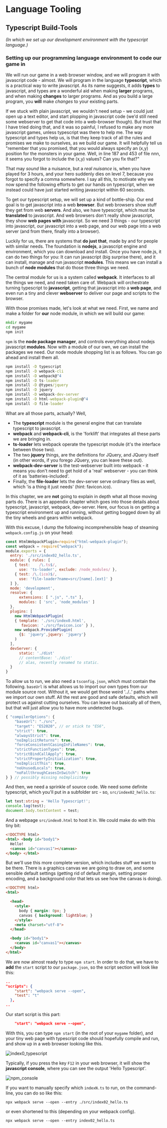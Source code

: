 

# Language Tooling

## Typescript Build-Tools

*(In which we set up our development environment with the typescript language.)*

### Setting up our programming language environment to code our game in

We will run our game in a web browser window, and we will program it with javascript code - almost. We will program in the language **typescript**, which is a practical way to write javascript. As its name suggests, it adds **types** to javascript, and types are a wonderful aid when making **larger** programs, and when making **changes** to larger programs. And as you build a large program, you **will** make *changes* to your existing parts. 

If we stuck with plain javascript, we wouldn't need setup - we could just open up a text editor, and start plopping in javascript code (we'd still need some webserver to get that code into a web-browser though). But trust that I have tried doing that, and it was so painful, I refused to make any more javascript games, unless typescript was there to help me. The way typescript and types help us, is that they keep track of all the rules and promises we make to ourselves, as we build our game. It will helpfully tell us "remember that you promised, that you would always specify an (x,y) position for the monsters in your game. Well, in line 187 and 453 of file nnn, it seems you forgot to include the (x,y) values? Can you fix that?"

That may *sound* like a nuisance, but a *real nuisance* is, when you have played for 3 hours, and your hero suddenly dies on level 7, because you forgot to specify a comma somewhere. I say all this, to motivate why we now spend the following efforts to get our hands on typescript, when we instead could have just started writing javascript within 60 seconds.

To get our typescript setup, we will set up a kind of bottle-ship. Our end goal is to get javascript into a web **browser**. But web browsers show stuff they get from web **servers**. And also, we have typescript, which must be **translated** to javascript. And web browsers don't really show javascript, they show **web pages with** javascript. So we need 3 things - our typescript into javascript, our javascript into a web page, and our web page into a web server (and from there, finally into a browser).

Luckily for us, there are systems that **do just that**, made by and for people with similar needs. The foundation is **nodejs**, a javascript engine and environment, which you can download and install. Once you have node.js, it can do two things for you: It can run javascript (big surprise there), and it can install, manage and run javascript **modules**. This means we can install a bunch of **node modules** that do those three things we need.

The central module for us is a system called **webpack**. It interfaces to all the things we need, and need taken care of. Webpack will orchestrate turning typescript to **javascript**, getting that javascript into a **web page**, and even run a tiny and clever **webserver** to deliver our page and scripts to the browser. 

With those promises made, let's look at what we need. First, we name and make a folder for **our** node module, in which we will build our game:

```cmd
mkdir mygame
cd mygame
npm init
```

`npm` is the **node package manager**, and controls everything about nodejs javascript **modules**. Now with a module of our own, we can install the packages we need. Our node module shopping list is as follows. You can go ahead and install them all.

```cmd
npm install -D typescript
npm install -D webpack-cli
npm install -D webpack@^4
npm install -D ts-loader
npm install -D @types/jquery
npm install -D jquery
npm install -D webpack-dev-server
npm install -D html-webpack-plugin@^4
npm install -D file-loader
```

What are all those parts, actually? Well,

- The **typescript** module is the general engine that can translate typescript to javascript. 
- **webpack** and **webpack-cli**, is the 'forklift' that integrates all these parts we are bringing in. 
- **ts-loader** lets webpack operate the typescript module (it's the interface between those two). 
- The two **jquery** things, are the definitions for JQuery, and JQuery itself (in other words, if you forego JQuery, you can leave these out). 
- **webpack-dev-server** is the test-webserver built into webpack - it means you don't need to get hold of a 'real' webserver - you can think of it as 'batteries-included'. 
- Finally, the **file-loader** lets the dev-server serve ordinary files as well, which 'is a thing it just needs' (hint: favicon.ico). 

In this chapter, we are **not** going to explain in depth what all those moving parts do. There is an appendix chapter which goes into those details about typescript, javascript, webpack, dev-server. Here, our focus is on getting a typescript environment up and running, without getting bogged down by all the tiny wheels and gears within webpack. 

With this excuse, I dump the following incomprehensible heap of steaming `webpack.config.js` on your head:

```javascript
const HtmlWebpackPlugin=require("html-webpack-plugin");
const webpack = require("webpack");
module.exports = {
  entry: './src/index02_hello.ts',
  module: { rules: [
    { test:    /\.ts$/, 
      use: 'ts-loader', exclude: /node_modules/ },
    { test: /\.(ico)$/, 
      use: 'file-loader?name=src/[name].[ext]' }    
  ] },
  mode: 'development',
  resolve: { 
      extensions: [ ".js", ".ts" ],
      modules: [ 'src', 'node_modules' ]
  },
  plugins: [
    new HtmlWebpackPlugin( 
    { template: './src/index0.html',
       favicon: './src/favicon.ico' } ),
    new webpack.ProvidePlugin(
      {$: 'jquery',jquery: 'jquery'}
    )
  ],
  devServer: { 
      static: './dist'
      // contentBase: './dist' 
      // alas, recently renamed to static.
  }
}
```

To allow us to run, we also need a `tsconfig.json`, which must contain the following. `baseUrl` is what allows us to import our own types from our module source root. Without it, we would get those weird '../..' paths when we import our own stuff. All the rest are good and safe defaults, which will protect us against cutting ourselves. You can leave out basically all of them, but that will just allow you to have more undetected bugs.

```typescript
{ "compilerOptions": {
    "baseUrl": "./src",
    "target": "ES2020", // or stick to "ES6",
    "strict": true,
    "alwaysStrict": true,
    "noImplicitReturns": true,
    "forceConsistentCasingInFileNames": true,
    "strictFunctionTypes": true,
    "strictBindCallApply": true,
    "strictPropertyInitialization": true,
    "noImplicitThis": true,
    "noUnusedLocals": true,
    "noFallthroughCasesInSwitch": true    
} } // possibly missing noImplicitAny
```

And then, we need a sprinkle of source code. We need some definite typescript, which you'll put in a subfolder src - so, `src/index02_hello.ts`:

```typescript
let test:string = 'Hello Typescript!';
console.log(test);
document.body.textContent = test;
```

And a webpage `src/index0.html` to host it in. We could make do with this tiny bit:

```html
<!DOCTYPE html>
<html> <body id="body1">
  Hello!
  <canvas id="canvas1"></canvas>
</body> </html>
```

But we'll use this more complete version, which includes stuff we want to be there. There is a graphics canvas we are going to draw on, and some sensible default settings (getting rid of default margin, setting proper encoding, and a background color that lets us see how the canvas is doing).

```html
<!DOCTYPE html>
<html>

  <head>
    <style>
      body { margin: 0px; }
      canvas { background: lightblue; }
    </style>
    <meta charset="utf-8">
  </head>

  <body id="body1">
    <canvas id="canvas1"></canvas>
  </body>
</html>
```

We are now almost ready to type `npm start`. In order to do that, we have to **add** the `start` script to our `package.json`, so the script section will look like this:

```json
..
"scripts": {
    "start": "webpack serve --open",
    "test": "t"
  },
..
```

Our start script is this part:

```json
    "start": "webpack serve --open",
```

With this, you can type `npm start` (in the root of your `mygame` folder), and your tiny web page with typescript code should hopefully compile and run, and show up in a web browser looking like this. 

![index0_typescript](./img/index0_typescript2.png)

Typically, if you press the key `F12` in your web browser, it will show the **javascript console**, where you can see the output 'Hello Typescript'. 

![npm_console](./img/npm_console.png)

If you want to manually specify which `indexN.ts` to run, on the command-line, you can do so like this:

`npx webpack serve --open --entry ./src/index02_hello.ts`

or even shortened to this (depending on your webpack config).

`npx webpack serve --open --entry index02_hello.ts`

